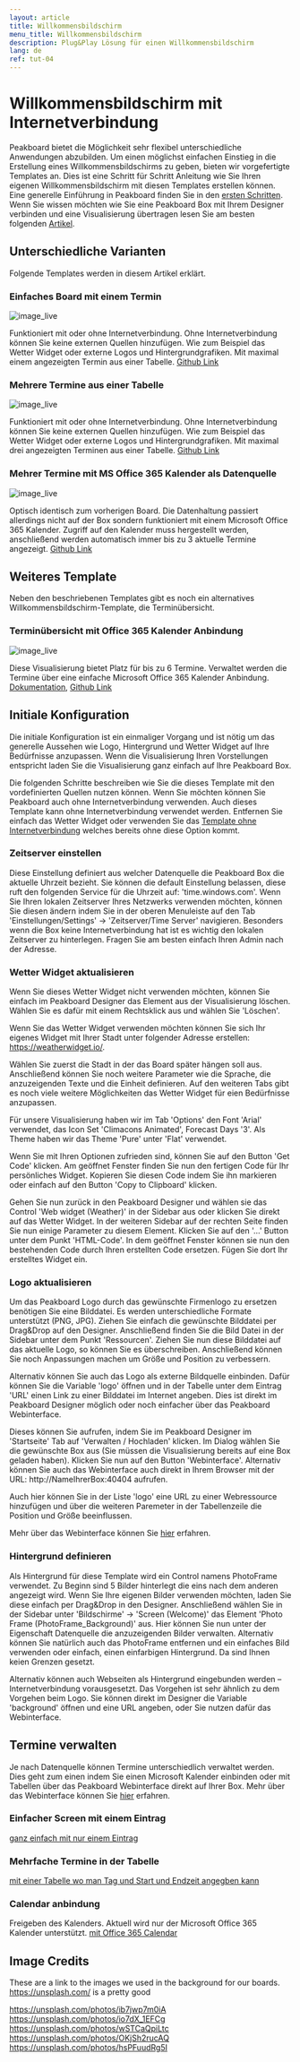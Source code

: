 ```yaml
---
layout: article
title: Willkommensbildschirm 
menu_title: Willkommensbildschirm
description: Plug&Play Lösung für einen Willkommensbildschirm
lang: de
ref: tut-04
---
```


# Willkommensbildschirm mit Internetverbindung
Peakboard bietet die Möglichkeit sehr flexibel unterschiedliche Anwendungen abzubilden. Um einen möglichst einfachen Einstieg in die Erstellung eines Willkommensbildschirms zu geben, bieten wir vorgefertigte Templates an. Dies ist eine Schritt für Schritt Anleitung wie Sie Ihren eigenen Willkommensbildschirm mit diesen Templates erstellen können. Eine generelle Einführung in Peakboard finden Sie in den [ersten Schritten](https://peakboard.rocks/erste-schritte). Wenn Sie wissen möchten wie Sie eine Peakboard Box mit Ihrem Designer verbinden und eine Visualisierung übertragen lesen Sie am besten folgenden [Artikel](https://help.peakboard.com/tutorials/02-de-anschliessen-und-die-erste-visualisierung.html).

## Unterschiedliche Varianten
Folgende Templates werden in diesem Artikel erklärt.

### Einfaches Board mit einem Termin
![image_live](/assets/images/instant_boards/welcome/Welcome_Screen_Online_Single.jpg)

Funktioniert mit oder ohne Internetverbindung. Ohne Internetverbindung können Sie keine externen Quellen hinzufügen. Wie zum Beispiel das Wetter Widget oder externe Logos und Hintergrundgrafiken. Mit maximal einem angezeigten Termin aus einer Tabelle. [Github Link](https://github.com/Peakboard/CoolStuff/tree/master/Demonstrator/Designer%20Templates/Administration/Welcome%20Screen%20Online%20Single)

### Mehrere Termine aus einer Tabelle
![image_live](/assets/images/instant_boards/welcome/Welcome_Screen_Online.jpg)

Funktioniert mit oder ohne Internetverbindung. Ohne Internetverbindung können Sie keine externen Quellen hinzufügen. Wie zum Beispiel das Wetter Widget oder externe Logos und Hintergrundgrafiken. Mit maximal drei angezeigten Terminen aus einer Tabelle. [Github Link](https://github.com/Peakboard/CoolStuff/tree/master/Demonstrator/Designer%20Templates/Administration/Welcome%20Screen%20Online)

### Mehrer Termine mit MS Office 365 Kalender als Datenquelle
![image_live](/assets/images/instant_boards/welcome/Welcome_Screen_Online.jpg)

Optisch identisch zum vorherigen Board. Die Datenhaltung passiert allerdings nicht auf der Box sondern funktioniert mit einem Microsoft Office 365 Kalender. Zugriff auf den Kalender muss hergestellt werden, anschließend werden automatisch immer bis zu 3 aktuelle Termine angezeigt. [Github Link](https://github.com/Peakboard/CoolStuff/tree/master/Demonstrator/Designer%20Templates/Administration/Welcome%20Screen%20Calendar)


## Weiteres Template
Neben den beschriebenen Templates gibt es noch ein alternatives Willkommensbildschirm-Template, die Terminübersicht.

### Terminübersicht mit Office 365 Kalender Anbindung
![image_live](/assets/images/instant_boards/welcome/Appointments_Overview.png)

Diese Visualisierung bietet Platz für bis zu 6 Termine. Verwaltet werden die Termine über eine einfache Microsoft Office 365 Kalender Anbindung. [Dokumentation](https://help.peakboard.com), [Github Link](https://github.com/Peakboard/CoolStuff/tree/master/Demonstrator/Designer%20Templates/Administration/Appointments%20Overview)

## Initiale Konfiguration
Die initiale Konfiguration ist ein einmaliger Vorgang und ist nötig um das generelle Aussehen wie Logo, Hintergrund und Wetter Widget auf Ihre Bedürfnisse anzupassen. Wenn die Visualisierung Ihren Vorstellungen entspricht laden Sie die Visualisierung ganz einfach auf Ihre Peakboard Box. 

Die folgenden Schritte beschreiben wie Sie die dieses Template mit den vordefinierten Quellen nutzen können. 
Wenn Sie möchten können Sie Peakboard auch ohne Internetverbindung verwenden. Auch dieses Template kann ohne Internetverbindung verwendet werden. Entfernen Sie einfach das Wetter Widget oder verwenden Sie das [Template ohne Internetverbindung](https://github.com/Peakboard/CoolStuff/blob/master/Demonstrator/Designer%20Templates/Administration/Welcome%20Screen%20Offline/Welcome_Screen_Offline.pbmx) welches bereits ohne diese Option kommt.

### Zeitserver einstellen
Diese Einstellung definiert aus welcher Datenquelle die Peakboard Box die aktuelle Uhrzeit bezieht. Sie können die default Einstellung belassen, diese ruft den folgenden Service für die Uhrzeit auf: 'time.windows.com'. Wenn Sie Ihren lokalen Zeitserver Ihres Netzwerks verwenden möchten, können Sie diesen ändern indem Sie in der oberen Menuleiste auf den Tab 'Einstellungen/Settings' -> 'Zeitserver/Time Server' navigieren. Besonders wenn die Box keine Internetverbindung hat ist es wichtig den lokalen Zeitserver zu hinterlegen. Fragen Sie am besten einfach Ihren Admin nach der Adresse. 

### Wetter Widget aktualisieren
Wenn Sie dieses Wetter Widget nicht verwenden möchten, können Sie einfach im Peakboard Designer das Element aus der Visualisierung löschen. Wählen Sie es dafür mit einem Rechtsklick aus und wählen Sie 'Löschen'.


Wenn Sie das Wetter Widget verwenden möchten können Sie sich Ihr eigenes Widget mit Ihrer Stadt unter folgender Adresse erstellen: https://weatherwidget.io/.

Wählen Sie zuerst die Stadt in der das Board später hängen soll aus. Anschließend können Sie noch weitere Parameter wie die Sprache, die anzuzeigenden Texte und die Einheit definieren.
Auf den weiteren Tabs gibt es noch viele weitere Möglichkeiten das Wetter Widget für eien Bedürfnisse anzupassen.

Für unsere Visualisierung haben wir im Tab 'Options' den Font 'Arial' verwendet, das Icon Set 'Climacons Animated', Forecast Days '3'.
Als Theme haben wir das Theme 'Pure' unter 'Flat' verwendet.

Wenn Sie mit Ihren Optionen zufrieden sind, können Sie auf den Button 'Get Code' klicken. Am geöffnet Fenster finden Sie nun den fertigen Code für Ihr persönliches Widget. Kopieren Sie diesen Code indem Sie ihn markieren oder einfach auf den Button 'Copy to Clipboard' klicken.

Gehen Sie nun zurück in den Peakboard Designer und wählen sie das Control 'Web widget (Weather)' in der Sidebar aus oder klicken Sie direkt auf das Wetter Widget. In der weiteren Sidebar auf der rechten Seite finden Sie nun einige Parameter zu diesem Element. Klicken Sie auf den '...' Button unter dem Punkt 'HTML-Code'. In dem geöffnet Fenster können sie nun den bestehenden Code durch Ihren erstellten Code ersetzen. Fügen Sie dort Ihr erstelltes Widget ein.


### Logo aktualisieren
Um das Peakboard Logo durch das gewünschte Firmenlogo zu ersetzen benötigen Sie eine Bilddatei. Es werden unterschiedliche Formate unterstützt (PNG, JPG). Ziehen Sie einfach die gewünschte Bilddatei per Drag&Drop auf den Designer. Anschließend finden Sie die Bild Datei in der Sidebar unter dem Punkt 'Ressourcen'. Ziehen Sie nun diese Bilddatei auf das aktuelle Logo, so können Sie es überschreiben. Anschließend können Sie noch Anpassungen machen um Größe und Position zu verbessern.

Alternativ können Sie auch das Logo als externe Bildquelle einbinden. Dafür können Sie die Variable 'logo' öffnen und in der Tabelle unter dem Eintrag 'URL' einen Link zu einer Bilddatei im Internet angeben. Dies ist direkt im Peakboard Designer möglich oder noch einfacher über das Peakboard Webinterface. 

Dieses können Sie aufrufen, indem Sie im Peakboard Designer im 'Startseite' Tab auf 'Verwalten / Hochladen' klicken. Im Dialog wählen Sie die gewünschte Box aus (Sie müssen die Visualisierung bereits auf eine Box geladen haben). Klicken Sie nun auf den Button 'Webinterface'. Alternativ können Sie auch das Webinterface auch direkt in Ihrem Browser mit der URL: http://NameIhrerBox:40404 aufrufen.

Auch hier können Sie in der Liste 'logo' eine URL zu einer Webressource hinzufügen und über die weiteren Paremeter in der Tabellenzeile die Position und Größe beeinflussen.

Mehr über das Webinterface können Sie [hier](https://help.peakboard.com/misc/11-de-web.html) erfahren.

### Hintergrund definieren
Als Hintergrund für diese Template wird ein Control namens PhotoFrame verwendet. Zu Beginn sind 5 Bilder hinterlegt die eins nach dem anderen angezeigt wird. Wenn Sie Ihre eigenen Bilder verwenden möchten, laden Sie diese einfach per Drag&Drop in den Designer. Anschließend wählen Sie in der Sidebar unter 'Bildschirme' -> 'Screen (Welcome)' das Element 'Photo Frame (PhotoFrame_Background)' aus. Hier können Sie nun unter der Eigenschaft Datenquelle die anzuzeigenden Bilder verwalten. Alternativ können Sie natürlich auch das PhotoFrame entfernen und ein einfaches Bild verwenden oder einfach, einen einfarbigen Hintergrund. Da sind Ihnen keien Grenzen gesetzt.

Alternativ können auch Webseiten als Hintergrund eingebunden werden – Internetverbindung vorausgesetzt. Das Vorgehen ist sehr ähnlich zu dem Vorgehen beim Logo. Sie können direkt im Designer die Variable 'background' öffnen und eine URL angeben, oder Sie nutzen dafür das Webinterface.

## Termine verwalten
Je nach Datenquelle können Termine unterschiedlich verwaltet werden. Dies geht zum einen indem Sie einen Microsoft Kalender einbinden oder mit Tabellen über das Peakboard Webinterface direkt auf Ihrer Box.
Mehr über das Webinterface können Sie [hier](https://help.peakboard.com/misc/11-de-web.html) erfahren.

### Einfacher Screen mit einem Eintrag
[ganz einfach mit nur einem Eintrag](https://github.com/Peakboard/CoolStuff/tree/master/Demonstrator/Designer%20Templates/Administration/Welcome%20Screen%20Online%20Single) 


### Mehrfache Termine in der Tabelle
[mit einer Tabelle wo man Tag und Start und Endzeit angegben kann](https://github.com/Peakboard/CoolStuff/tree/master/Demonstrator/Designer%20Templates/Administration/Welcome%20Screen%20Online) 


### Calendar anbindung
Freigeben des Kalenders. Aktuell wird nur der Microsoft Office 365 Kalender unterstützt.
[mit Office 365 Calendar](https://github.com/Peakboard/CoolStuff/tree/master/Demonstrator/Designer%20Templates/Administration/Welcome%20Screen%20Calendar) 



## Image Credits
These are a link to the images we used in the background for our boards. https://unsplash.com/ is a pretty good


https://unsplash.com/photos/ib7jwp7m0iA
https://unsplash.com/photos/io7dX_1EFCg
https://unsplash.com/photos/wSTCaQpiLtc
https://unsplash.com/photos/OKjSh2rucAQ
https://unsplash.com/photos/hsPFuudRg5I